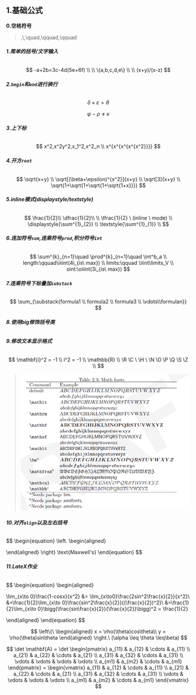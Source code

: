 ## **1.基础公式**

**0.空格符号**

>   \,\\\,\quad,\qquad,\qquad

###### **1.简单的括号/文字输入**

$$
-a+2b=3c-4d(5e+6f)
\\ \\
\{a,b,c,d,e\}
\\ \\
(x+y)/(x-z)
$$

###### **2.`begin`和`end`进行换行**

$$
\begin{equation}
\delta\times\varepsilon=\theta
\end{equation}
$$

$$
\begin{equation*}
\varphi - \rho \neq \kappa
\end{equation*}
$$

###### **3.上下标**

$$
x^2,x^2y^2,x_1^2,x^2_n
\\
x^{x^{x^{x^{x^2}}}}
$$

###### **4.开方`root`**

$$
\sqrt{x+y}
\\
\sqrt[(\beta+\epsilon)^{x^2}]{x+y}
\\
\sqrt[3]{x+y}
\\
\sqrt{1+\sqrt{1+\sqrt{1+\sqrt{1+x}}}}
$$

###### **5.inline模式(displaystyle/textstyle)**

$$
\frac{1}{2}\\
\dfrac{1}{2}\\
\\
\tfrac{1}{2} \ (inline \ mode)
\\
\displaystyle{\sum^{1}_{2}}
\\
\textstyle{\sum^{1}_{1}}
\\
$$

###### **6.连加符号`sum`,连乘符号`prod`,积分符号`int`**

$$
\sum^{k}_{n=1}\quad \prod^{k}_{n=1}\quad \int^b_a
\\
length:\qquad\iiiint(4i_{is\ max})
\\
limits:\qquad \iiint\limits_V
\\
oint:\oiiint(3i_{is\ max})
$$

###### **7.连乘符号下标叠加`substack`**

$$
\sum_{\substack{formula1 \\ formula2 \\ formula3 \\ \vdots\\formulan}}
$$

###### **8.使用big修饰括号类**

###### **9.修改文本显示格式**

$$
\mathbf{i}^2 = -1
\\
i^2 = -1
\\
\mathbb{R} \\
\R \C \ \H \ \N \O  \P  \Q \S \Z 
\\
$$

>![image-20250307093849979](./assets/image-20250307093849979.png)

###### **10.对齐`align`以及左右括号** 

$$
\begin{equation}
\left.
\begin{aligned}

\end{aligned}
\right\}
\text{Maxwell's}
\end{equation}
$$

###### **11.LateX作业**

$$
\begin{equation}
\begin{aligned}

\lim_{x\to 0}\frac{1-cosx}{x^2} &= \lim_{x\to0}\frac{2sin^2\frac{x}{2}}{x^2}\\
&=\frac{1}{2}\lim_{x\to 0}\frac{sin^2\frac{x}{2}}{(\frac{x}{2})^2}\\
&=\frac{1}{2}\lim_{x\to 0}\bigg(\frac{sin\frac{x}{2}}{\frac{x}{2}}\bigg)^2 = \frac{1}{2}

\end{aligned}
\end{equation}
$$






$$
\left\{\
\begin{aligned}
x = \rho(\theta)cos\theta\\
y = \rho(\theta)sin\theta
\end{aligned}
\right.\
(\alpha \leq \theta \leq\beta)
$$

$$
\det \mathbf{A} = \det \begin{pmatrix}
a_{11} & a_{12} & \cdots & a_{11} \\
a_{21} & a_{22} & \cdots & a_{21} \\
a_{31} & a_{32} & \cdots & a_{31} \\
\vdots & \vdots & \vdots & \vdots \\
a_{m1} & a_{m2} & \cdots & a_{m1}
\end{pmatrix} = \begin{vmatrix}
a_{11} & a_{12} & \cdots & a_{11} \\
a_{21} & a_{22} & \cdots & a_{21} \\
a_{31} & a_{32} & \cdots & a_{31} \\
\vdots & \vdots & \vdots & \vdots \\
a_{m1} & a_{m2} & \cdots & a_{m1}
\end{vmatrix}
$$

